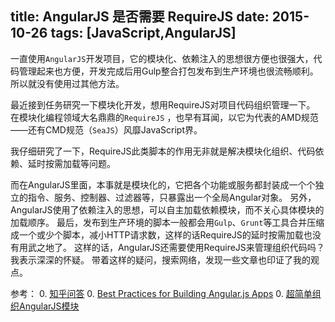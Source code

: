 title: AngularJS 是否需要 RequireJS
date: 2015-10-26
tags: [JavaScript,AngularJS]
---
一直使用`AngularJS`开发项目，它的模块化、依赖注入的思想很方便也很强大，代码管理起来也方便，开发完成后用Gulp整合打包发布到生产环境也很流畅顺利。所以就没有使用过其他方法。

最近接到任务研究一下模块化开发，想用RequireJS对项目代码组织管理一下。
在模块化编程领域大名鼎鼎的`RequireJS` ，也早有耳闻，以它为代表的AMD规范——还有CMD规范（`SeaJS`）风靡JavaScript界。

我仔细研究了一下，RequireJS此类脚本的作用无非就是解决模块化组织、代码依赖、延时按需加载等问题。

而在AngularJS里面，本事就是模块化的，它把各个功能或服务都封装成一个个独立的指令、服务、控制器、过滤器等，只暴露出一个全局Angular对象。
另外，AngularJS使用了依赖注入的思想，可以自主加载依赖模块，而不关心具体模块的加载顺序。
最后，发布到生产环境的脚本一般都会用`Gulp`、`Grunt`等工具合并压缩成一个或少个脚本，减小HTTP请求数，这样的话RequireJS的延时按需加载也没有用武之地了。
这样的话，AngularJS还需要使用RequireJS来管理组织代码吗？我表示深深的怀疑。
带着这样的疑问，搜索网络，发现一些文章也印证了我的观点。

参考：
0. [知乎问答](http://www.zhihu.com/question/33215340)
0. [Best Practices for Building Angular.js Apps](https://medium.com/@dickeyxxx/best-practices-for-building-angular-js-apps-266c1a4a6917)
0. [超简单组织AngularJS模块](http://www.jianshu.com/p/2c93f354d909)